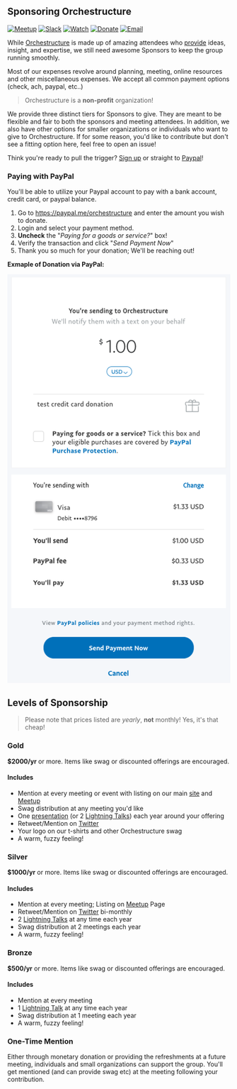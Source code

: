 ## Sponsoring Orchestructure

 [![Meetup](https://img.shields.io/badge/Attend-Meetup-f13a59.svg)](https://www.meetup.com/orchestructure/) [![Slack](https://img.shields.io/badge/Chat-Slack-e9a820.svg)](http://madeina2.com/slack) [![Watch](https://img.shields.io/badge/Watch-Presentations-ff0000.svg)](https://www.youtube.com/channel/UCz3Z1cQ-DJMsdo6ftM27hkg) [![Donate](https://img.shields.io/badge/Donate-PayPal-blue.svg)](https://paypal.me/orchestructure)  [![Email](https://img.shields.io/badge/Email-Organizers-lightgrey.svg)](mailto:orchestructure.meetup@gmail.com)

While [Orchestructure](orchestructure.io) is made up of amazing attendees who [provide](https://github.com/orchestructure/presentations) ideas, insight,
and expertise, we still need awesome Sponsors to keep the group running smoothly.

Most of our expenses revolve around planning, meeting, online resources and other miscellaneous expenses. We accept all common payment options (check, ach, paypal, etc..)

> Orchestructure is a **non-profit** organization! 

We provide three distinct tiers for Sponsors to give. They are meant to be flexible
and fair to both the sponsors and meeting attendees. In addition, we
also have other options for smaller organizations or individuals who want
to give to Orchestructure. If for some reason, you'd like to contribute but don't
see a fitting option here, feel free to open an issue!

Think you're ready to pull the trigger? [Sign up](https://goo.gl/forms/fOcP6A70fXWy21Ft2) or straight to [Paypal]((https://paypal.me/orchestructure))!

### Paying with PayPal

You'll be able to utilize your Paypal account to pay with a bank account, credit card, or paypal balance.

1. Go to https://paypal.me/orchestructure and enter the amount you wish to donate.
2. Login and select your payment method.
3. **Uncheck** the "*Paying for a goods or service?*" box!
4. Verify the transaction and click "*Send Payment Now*"
5. Thank you so much for your donation; We'll be reaching out!

**Exmaple of Donation via PayPal:**

![](paypal-ex.png)

## Levels of Sponsorship

> Please note that prices listed are *yearly*, **not** monthly! Yes, it's that cheap!

### Gold

**$2000/yr** or more. Items like swag or discounted offerings are encouraged.

#### Includes

* Mention at every meeting or event with listing on our main [site](htts://orchestructure.io/) and [Meetup](https://www.meetup.com/orchestructure/)
* Swag distribution at any meeting you'd like
* One [presentation](https://github.com/orchestructure/presentations) (or 2 [Lightning Talks](https://github.com/orchestructure/presentations#lightning-talks)) each year around your offering
* Retweet/Mention on [Twitter](https://twitter.com/orchestructure)
* Your logo on our t-shirts and other Orchestructure swag
* A warm, fuzzy feeling!

### Silver

**$1000/yr** or more. Items like swag or discounted offerings are encouraged.

#### Includes

* Mention at every meeting; Listing on [Meetup](https://www.meetup.com/orchestructure/) Page
* Retweet/Mention on [Twitter](https://twitter.com/orchestructure) bi-monthly
* 2 [Lightning Talks](https://github.com/orchestructure/presentations#lightning-talks) at any time each year
* Swag distribution at 2 meetings each year
* A warm, fuzzy feeling!

### Bronze

**$500/yr** or more. Items like swag or discounted offerings are encouraged.

#### Includes

* Mention at every meeting
* 1 [Lightning Talk](https://github.com/orchestructure/presentations#lightning-talks) at any time each year
* Swag distribution at 1 meeting each year
* A warm, fuzzy feeling!

### One-Time Mention

Either through monetary donation or providing the refreshments at a future meeting, individuals and small organizations can support the group. You'll get mentioned (and can provide swag etc) at the meeting following your contribution.

